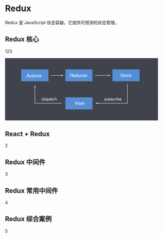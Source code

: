 # Redux

Redux 是 JavaScript 状态容器，它提供可预测的状态管理。

## Redux 核心

123

![核心流程图期](../images/redux/核心流程图.png)

## React + Redux

2

## Redux 中间件

3

## Redux 常用中间件

4

## Redux 综合案例

5

